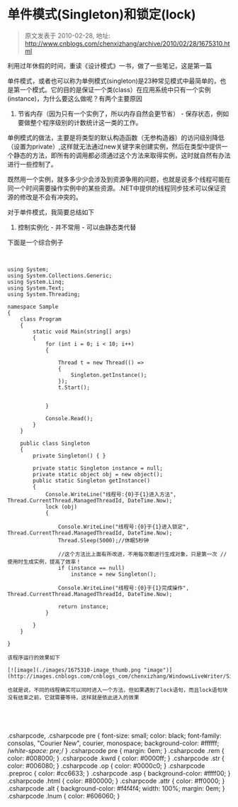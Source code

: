 # 单件模式(Singleton)和锁定(lock) 
> 原文发表于 2010-02-28, 地址: http://www.cnblogs.com/chenxizhang/archive/2010/02/28/1675310.html 


利用过年休假的时间，重读《设计模式》一书，做了一些笔记，这是第一篇

 单件模式，或者也可以称为单例模式(singleton)是23种常见模式中最简单的，也是第一个模式。它的目的是保证一个类(class）在应用系统中只有一个实例(instance)，为什么要这么做呢？有两个主要原因

 1. 节省内存（因为只有一个实例了，所以内存自然会更节省） - 保存状态，例如要做整个程序级别的计数统计这一类的工作。

 单例模式的做法，主要是将类型的默认构造函数（无参构造器）的访问级别降低（设置为private）,这样就无法通过new关键字来创建实例，然后在类型中提供一个静态的方法，即所有的调用都必须通过这个方法来取得实例，这时就自然有办法进行一些控制了。

 既然用一个实例，就多多少少会涉及到资源争用的问题，也就是说多个线程可能在同一个时间需要操作实例中的某些资源。.NET中提供的线程同步技术可以保证资源的修改是不会有冲突的。

 对于单件模式，我简要总结如下

 1. 控制实例化 - 并不常用 - 可以由静态类代替

 下面是一个综合例子

  


```
using System;
using System.Collections.Generic;
using System.Linq;
using System.Text;
using System.Threading;

namespace Sample
{
    class Program
    {
        static void Main(string[] args)
        {
            for (int i = 0; i < 10; i++)
            {

                Thread t = new Thread(() =>
                {
                    Singleton.getInstance();
                });
                t.Start();


            }

            Console.Read(); 
        }
    }

    public class Singleton
    {
        private Singleton() { }

        private static Singleton instance = null;
        private static object obj = new object();
        public static Singleton getInstance()
        {
            Console.WriteLine("线程号:{0}于{1}进入方法", Thread.CurrentThread.ManagedThreadId, DateTime.Now);
            lock (obj)
            {

                Console.WriteLine("线程号:{0}于{1}进入锁定", Thread.CurrentThread.ManagedThreadId, DateTime.Now);
                Thread.Sleep(5000);//休眠5秒钟

                //这个方法比上面有所改进，不用每次都进行生成对象，只是第一次 //使用时生成实例，提高了效率！ 
                if (instance == null)
                    instance = new Singleton();

                Console.WriteLine("线程号:{0}于{1}完成操作", Thread.CurrentThread.ManagedThreadId, DateTime.Now);

                return instance;
            }

        }
    }

}

```

```
该程序运行的效果如下
```

```
[![image](./images/1675310-image_thumb.png "image")](http://images.cnblogs.com/cnblogs_com/chenxizhang/WindowsLiveWriter/Singletonlock_D6AA/image_2.png) 
```

```
也就是说，不同的线程确实可以同时进入一个方法，但如果遇到了lock语句，而且lock语句块没有结束之前，它就需要等待，这样就是依此进入的效果
```

```
 
```

```
 
```

.csharpcode, .csharpcode pre
{
 font-size: small;
 color: black;
 font-family: consolas, "Courier New", courier, monospace;
 background-color: #ffffff;
 /*white-space: pre;*/
}
.csharpcode pre { margin: 0em; }
.csharpcode .rem { color: #008000; }
.csharpcode .kwrd { color: #0000ff; }
.csharpcode .str { color: #006080; }
.csharpcode .op { color: #0000c0; }
.csharpcode .preproc { color: #cc6633; }
.csharpcode .asp { background-color: #ffff00; }
.csharpcode .html { color: #800000; }
.csharpcode .attr { color: #ff0000; }
.csharpcode .alt 
{
 background-color: #f4f4f4;
 width: 100%;
 margin: 0em;
}
.csharpcode .lnum { color: #606060; }
